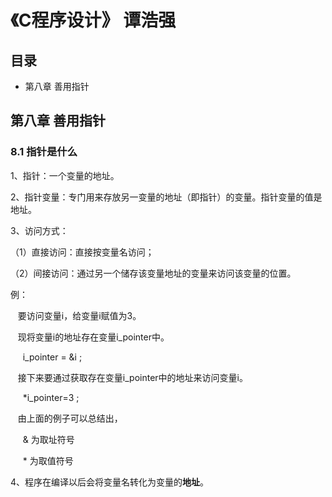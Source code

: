 # 《C程序设计》 谭浩强

## 目录

* 第八章 善用指针

## 第八章 善用指针

### 8.1 指针是什么

1、指针：一个变量的地址。

2、指针变量：专门用来存放另一变量的地址（即指针）的变量。指针变量的值是地址。

3、访问方式：

（1）直接访问：直接按变量名访问；

（2）间接访问：通过另一个储存该变量地址的变量来访问该变量的位置。

例：

    要访问变量i，给变量i赋值为3。
    
    现将变量i的地址存在变量i_pointer中。

      i_pointer = &i ;

    接下来要通过获取存在变量i_pointer中的地址来访问变量i。

      *i_pointer=3 ;

    由上面的例子可以总结出，
    
      & 为取址符号
      
      * 为取值符号

4、程序在编译以后会将变量名转化为变量的**地址**。
